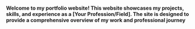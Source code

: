 <h4>
  Welcome to my portfolio website! This website showcases my projects, skills, and experience as a [Your Profession/Field]. The site is designed to provide a comprehensive overview of my work and professional journey
</h4>
